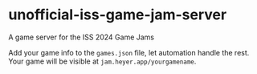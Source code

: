 # unofficial-iss-game-jam-server
A game server for the ISS 2024 Game Jams

Add your game info to the `games.json` file, let automation handle the rest. Your game will be visible at `jam.heyer.app/yourgamename`.
